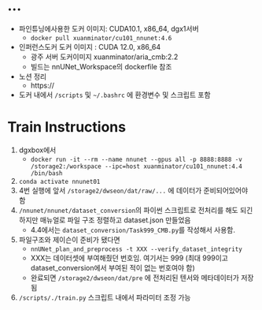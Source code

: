 # ...
- 파인튜닝에사용한 도커 이미지: CUDA10.1, x86_64, dgx1서버
	- ```docker pull xuanminator/cu101_nnunet:4.6```
- 인퍼런스도커 도커 이미지 : CUDA 12.0, x86_64
  	- 광주 서버 도커이미지 xuanminator/aria_cmb:2.2 
	- 빌드는 nnUNet_Workspace의 dockerfile 참조
- 노션 정리
	- https://
- 도커 내에서 ```/scripts``` 및 ```~/.bashrc``` 에 환경변수 및 스크립트 포함

# Train Instructions
1. dgxbox에서
	- ```docker run -it --rm --name nnunet --gpus all -p 8888:8888 -v /storage2:/workspace --ipc=host xuanminator/cu101_nnunet:4.4 /bin/bash```
2. ```conda activate nnunet01```
3. 4번 실행에 앞서 ```/storage2/dwseon/dat/raw/...``` 에 데이터가 준비되어있어야 함
4. ```/nnunet/nnunet/dataset_conversion```의 파이썬 스크립트로 전처리를 해도 되긴 하지만 매뉴얼로 파일 구조 정렬하고 dataset.json 만들었음
	- 4.4에서는 ```dataset_conversion/Task999_CMB.py```를 작성해서 사용함. 
5. 파일구조와 제이슨이 준비가 됐다면
	- ```nnUNet_plan_and_preprocess -t XXX --verify_dataset_integrity```
	- XXX는 데이터셋에 부여해줬던 번호임. 여기서는 999 (최대 999이고 dataset_conversion에서 부여된 적이 없는 번호여야 함)
	- 완료되면 ```/storage2/dwseon/dat/pre``` 에 전처리된 텐서와 메타데이터가 저장됨
6. ```/scripts/./train.py```
   스크립트 내에서 파라미터 조정 가능
